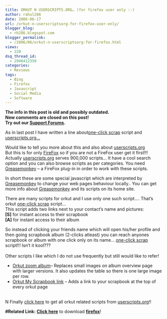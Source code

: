 ```yaml
---
title: ORKUT N USERSCRIPTS.ORG… (for firefox user only :-)
author: rahul286
date: 2006-06-17
url: /orkut-n-userscriptsorg-for-firefox-user-only/
blogger_blog:
  - rb286.blogspot.com
blogger_permalink:
  - /2006/06/orkut-n-userscriptsorg-for-firefox.html
views:
  - 220
dsq_thread_id:
  - 2946412350
categories:
  - Reviews
tags:
  - Bing
  - Firefox
  - Javascript
  - Social Media
  - Software
---
```

<p class="info">
  <strong>The info in this post is old and possibly outdated.<br /> New comments are closed on this post!<br /> Try out our <a title="Support Forums" href="http://devilsworkshop.org/support/">Support Forums</a>.<br /> </strong>
</p>

As in last post I have written a line about<span style="color: #ff0000;"><a href="http://userscripts.org/scripts/show/2427" onclick="_gaq.push(['_trackEvent', 'outbound-article', 'http://userscripts.org/scripts/show/2427', 'one-click scrap']);" target="_blank">one-click scrap</a> </span>script and<span style="color: #ff0000;"> <a href="http://userscripts.org/" onclick="_gaq.push(['_trackEvent', 'outbound-article', 'http://userscripts.org/', 'userscripts.org&#8230;']);" target="_blank">userscripts.org&#8230;</a></span>

Would like to tell you more about this and also about<span style="color: #ff0000;"> <a href="http://userscripts.org/" onclick="_gaq.push(['_trackEvent', 'outbound-article', 'http://userscripts.org/', 'userscripts.org']);" target="_blank">userscripts.org</a><br /> </span>But this is for only <a href="http://www.spreadfirefox.com/node&id=199011&t=1" onclick="_gaq.push(['_trackEvent', 'outbound-article', 'http://www.spreadfirefox.com/node&id=199011&t=1', 'FireFox']);" >FireFox</a> so if you are not a FireFox user get it first!!!<span style="color: #ff0000;"><br /> </span>Actually<span style="color: #ff0000;"> <a href="http://userscripts.org/" onclick="_gaq.push(['_trackEvent', 'outbound-article', 'http://userscripts.org/', 'userscripts.org']);" target="_blank">userscripts.org</a></span> serves 900,000 scripts&#8230; It have a cool search option and you can also browse scripts as per categories. You need<span style="color: #ff0000;"> <a href="http://greasemonkey.mozdev.org/" onclick="_gaq.push(['_trackEvent', 'outbound-article', 'http://greasemonkey.mozdev.org/', 'Greasemonkey']);" target="_blank">Greasemonkey</a> </span>&#8211; a FireFox plug-in in order to work with these scripts.

In short these are some special javascript which are interpreted by<span style="color: #ff0000;"> <a href="http://greasemonkey.mozdev.org/" onclick="_gaq.push(['_trackEvent', 'outbound-article', 'http://greasemonkey.mozdev.org/', 'Greasemonkey']);" target="_blank">Greasemonkey</a> </span>to change your web pages behaviour locally.. You can get more info about<span style="color: #ff0000;"> <a href="http://greasemonkey.mozdev.org/" onclick="_gaq.push(['_trackEvent', 'outbound-article', 'http://greasemonkey.mozdev.org/', 'Greasemonkey']);" target="_blank">Greasemonkey</a> </span>and its scripts on its home site.

There are many scripts for orkut and I use only one such script&#8230;. That&#8217;s orkut<span style="color: #ff0000;"> <a href="http://userscripts.org/scripts/show/2427" onclick="_gaq.push(['_trackEvent', 'outbound-article', 'http://userscripts.org/scripts/show/2427', 'one-click scrap']);" target="_blank">one-click scrap</a> </span>script&#8230;  
This script adds two links next to your contact&#8217;s name and pictures:  
<span style="font-weight: bold;">[S]</span> for instant access to their scrapbook  
<span style="font-weight: bold;">[A]</span> for instant access to their album

So instead of clicking your friends name which will open his/her profile and then going scrapbook album (2-clicks atleast) you can reach anyones scrapbook or album with one click only on its name&#8230;<span style="color: #ff0000;"> <a href="http://userscripts.org/scripts/show/2427" onclick="_gaq.push(['_trackEvent', 'outbound-article', 'http://userscripts.org/scripts/show/2427', 'one-click scrap']);" target="_blank">one-click scrap</a> </span>script!!! Isn&#8217;t it kool???<span style="color: #ff0000;"><br /> </span>  
Other scripts I like which I do not use frequently but still would like to refer!

  * <span style="color: #ff0000;"> <a href="http://userscripts.org/scripts/show/1487" onclick="_gaq.push(['_trackEvent', 'outbound-article', 'http://userscripts.org/scripts/show/1487', 'Orkut zoom album']);" target="_blank">Orkut zoom album</a></span>&#8211; Replaces small images on album overview page with larger versions. It also updates the table so there is one large image per row.
  * <span style="color: #ff0000;"><span style="color: #000000;"> <a href="http://userscripts.org/scripts/show/3495" onclick="_gaq.push(['_trackEvent', 'outbound-article', 'http://userscripts.org/scripts/show/3495', 'Orkut My Scrapbook link']);" target="_blank">Orkut My Scrapbook link</a> </span></span>&#8211; Adds a link to your scrapbook at the top of every orkut page

<span style="color: #ff0000;"><br /> </span>N Finally<span style="color: #ff0000;"> <a href="http://userscripts.org/home/boring_search?search=orkut" onclick="_gaq.push(['_trackEvent', 'outbound-article', 'http://userscripts.org/home/boring_search?search=orkut', 'click here']);" target="_blank">click here</a> </span>to get all orkut related scripts from<span style="color: #ff0000;"> <a href="http://userscripts.org/" onclick="_gaq.push(['_trackEvent', 'outbound-article', 'http://userscripts.org/', 'userscripts.org']);" target="_blank">userscripts.org</a></span>!!

<span style="font-weight: bold;">#Related Link:</span> <a href="http://www.spreadfirefox.com/node&id=199011&t=1" onclick="_gaq.push(['_trackEvent', 'outbound-article', 'http://www.spreadfirefox.com/node&id=199011&t=1', 'Click here']);" ><span style="font-weight: bold;">Click here</span></a> to download <a href="http://www.spreadfirefox.com/node&id=199011&t=1" onclick="_gaq.push(['_trackEvent', 'outbound-article', 'http://www.spreadfirefox.com/node&id=199011&t=1', 'firefox']);" ><span style="font-weight: bold;">firefox</span></a>!
